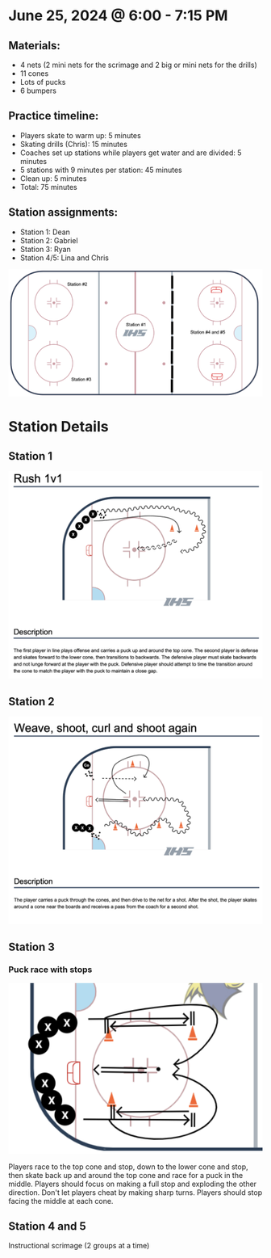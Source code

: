 # June 25, 2024 @ 6:00 - 7:15 PM

## Materials:
- 4 nets (2 mini nets for the scrimage and 2 big or mini nets for the drills)
- 11 cones
- Lots of pucks
- 6 bumpers

## Practice timeline:
- Players skate to warm up: 5 minutes
- Skating drills (Chris): 15 minutes
- Coaches set up stations while players get water and are divided: 5 minutes
- 5 stations with 9 minutes per station: 45 minutes
- Clean up: 5 minutes
- Total: 75 minutes

## Station assignments:
- Station 1: Dean
- Station 2: Gabriel
- Station 3: Ryan
- Station 4/5: Lina and Chris


![image](https://github.com/salter14/hockey/blob/main/drill_diagrams/Practice_layout_20240625.png)

# Station Details

## Station 1
![/hockey/drill_diagrams/Rush_1v1.png](https://github.com/salter14/hockey/blob/main/drill_diagrams/Rush_1v1.png)

## Station 2
![image](https://github.com/salter14/hockey/blob/main/drill_diagrams/Weave_shoot_curl_and_shoot_again.png)

## Station 3
### Puck race with stops
![image](https://github.com/salter14/hockey/blob/main/drill_diagrams/Puck_race_1v1_with_stops.png)

Players race to the top cone and stop, down to the lower cone and stop, then skate back up and around the top cone and race for a puck in the middle. Players should focus on making a full stop and exploding the other direction. Don't let players cheat by making sharp turns. Players should stop facing the middle at each cone.

## Station 4 and 5
Instructional scrimage (2 groups at a time)



